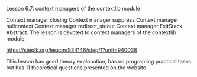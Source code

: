 Lesson 6.7: context managers of the contextlib module

Context manager closing
Context manager suppress
Context manager nullcontext
Context manager redirect_stdout
Context manager ExitStack
Abstract. The lesson is devoted to context managers of the contextlib module.

https://stepik.org/lesson/934146/step/1?unit=940038

This lesson has good theory explonation, has no programing practical tasks but has 11 theoretical questions presented on the website.
